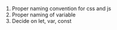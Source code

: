 1. Proper naming convention for css and js
2. Proper naming of variable
3. Decide on let, var, const
